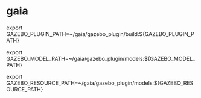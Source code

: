 gaia
====


export GAZEBO_PLUGIN_PATH=~/gaia/gazebo_plugin/build:${GAZEBO_PLUGIN_PATH}

export GAZEBO_MODEL_PATH=~/gaia/gazebo_plugin/models:${GAZEBO_MODEL_PATH}

export GAZEBO_RESOURCE_PATH=~/gaia/gazebo_plugin/models:${GAZEBO_RESOURCE_PATH}
